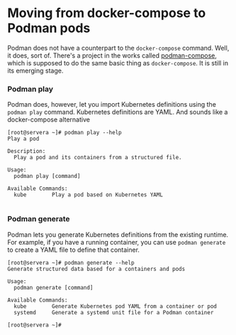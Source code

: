 # Moving from docker-compose to Podman pods

Podman does not have a counterpart to the `docker-compose` command. Well, it does, sort of. There's a project in the works called [podman-compose](https://github.com/containers/podman-compose), which is supposed to do the same basic thing as `docker-compose`. It is still in its emerging stage.

### Podman play

Podman does, however, let you import Kubernetes definitions using the `podman play` command. Kubernetes definitions are YAML. And sounds like a docker-compose alternative

```
[root@servera ~]# podman play --help
Play a pod

Description:
  Play a pod and its containers from a structured file.

Usage:
  podman play [command]

Available Commands:
  kube        Play a pod based on Kubernetes YAML


```

### Podman generate

Podman lets you generate Kubernetes definitions from the existing runtime. For example, if you have a running container, you can use `podman generate` to create a YAML file to define that container.&#x20;

```
[root@servera ~]# podman generate --help
Generate structured data based for a containers and pods

Usage:
  podman generate [command]

Available Commands:
  kube        Generate Kubernetes pod YAML from a container or pod
  systemd     Generate a systemd unit file for a Podman container

[root@servera ~]# 
```
